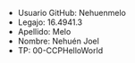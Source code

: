 * Usuario GitHub: Nehuenmelo
* Legajo: 16.4941.3
* Apellido: Melo
* Nombre: Nehuén Joel
* TP: 00-CCPHelloWorld
